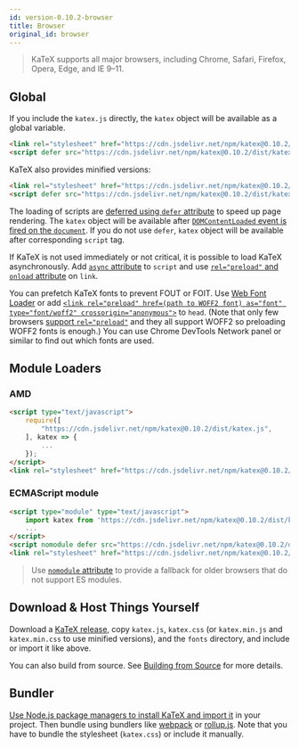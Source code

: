 ```yaml
---
id: version-0.10.2-browser
title: Browser
original_id: browser
---
```

> KaTeX supports all major browsers, including Chrome, Safari, Firefox, Opera, Edge, and IE 9–11.

## Global
If you include the `katex.js` directly, the `katex` object will be available as
a global variable.

```html
<link rel="stylesheet" href="https://cdn.jsdelivr.net/npm/katex@0.10.2/dist/katex.css" integrity="sha384-+MsSfd29vjUzcyqYURxcmpWGtqoSHBy+QdEJNLEslXQftxojQv0k6BGDqUNp9GtA" crossorigin="anonymous">
<script defer src="https://cdn.jsdelivr.net/npm/katex@0.10.2/dist/katex.js" integrity="sha384-5zUJgoXUAOXAoLeyJm2Ja3vbN3VCnoc2w0rG7dyC2jjGwD8PINuWoDHJ3gNdkOxj" crossorigin="anonymous"></script>
```

KaTeX also provides minified versions:

```html
<link rel="stylesheet" href="https://cdn.jsdelivr.net/npm/katex@0.10.2/dist/katex.min.css" integrity="sha384-yFRtMMDnQtDRO8rLpMIKrtPCD5jdktao2TV19YiZYWMDkUR5GQZR/NOVTdquEx1j" crossorigin="anonymous">
<script defer src="https://cdn.jsdelivr.net/npm/katex@0.10.2/dist/katex.min.js" integrity="sha384-9Nhn55MVVN0/4OFx7EE5kpFBPsEMZxKTCnA+4fqDmg12eCTqGi6+BB2LjY8brQxJ" crossorigin="anonymous"></script>
```

The loading of scripts are [deferred using `defer` attribute](https://developer.mozilla.org/en/HTML/Element/script#Attributes)
to speed up page rendering. The `katex` object will be available after
[`DOMContentLoaded` event is fired on the `document`](https://developer.mozilla.org/ko/docs/Web/Reference/Events/DOMContentLoaded).
If you do not use `defer`, `katex` object will be available after corresponding
`script` tag.

If KaTeX is not used immediately or not critical, it is possible to load KaTeX
asynchronously. Add [`async` attribute](https://developer.mozilla.org/en/HTML/Element/script#Attributes)
to `script` and use [`rel="preload"` and `onload` attribute](https://github.com/filamentgroup/loadCSS)
on `link`.

You can prefetch KaTeX fonts to prevent FOUT or FOIT. Use [Web Font Loader](https://github.com/typekit/webfontloader)
or add [`<link rel="preload" href=(path to WOFF2 font) as="font" type="font/woff2" crossorigin="anonymous">`](https://developer.mozilla.org/en-US/docs/Web/HTML/Preloading_content)
to `head`. (Note that only few browsers [support `rel="preload"`](https://caniuse.com/#feat=link-rel-preload)
and they all support WOFF2 so preloading WOFF2 fonts is enough.) You can use
Chrome DevTools Network panel or similar to find out which fonts are used.

## Module Loaders
### AMD
```html
<script type="text/javascript">
    require([
        "https://cdn.jsdelivr.net/npm/katex@0.10.2/dist/katex.js",
    ], katex => {
        ...
    });
</script>
<link rel="stylesheet" href="https://cdn.jsdelivr.net/npm/katex@0.10.2/dist/katex.css" integrity="sha384-+MsSfd29vjUzcyqYURxcmpWGtqoSHBy+QdEJNLEslXQftxojQv0k6BGDqUNp9GtA" crossorigin="anonymous">
```

### ECMAScript module
```html
<script type="module" type="text/javascript">
    import katex from 'https://cdn.jsdelivr.net/npm/katex@0.10.2/dist/katex.mjs';
    ...
</script>
<script nomodule defer src="https://cdn.jsdelivr.net/npm/katex@0.10.2/dist/katex.js" integrity="sha384-5zUJgoXUAOXAoLeyJm2Ja3vbN3VCnoc2w0rG7dyC2jjGwD8PINuWoDHJ3gNdkOxj" crossorigin="anonymous"></script>
<link rel="stylesheet" href="https://cdn.jsdelivr.net/npm/katex@0.10.2/dist/katex.css" integrity="sha384-+MsSfd29vjUzcyqYURxcmpWGtqoSHBy+QdEJNLEslXQftxojQv0k6BGDqUNp9GtA" crossorigin="anonymous">
```

> Use [`nomodule` attribute](https://developer.mozilla.org/en/HTML/Element/script#Attributes)
to provide a fallback for older browsers that do not support ES modules.

## Download & Host Things Yourself
Download a [KaTeX release](https://github.com/KaTeX/KaTeX/releases),
copy `katex.js`, `katex.css`
(or `katex.min.js` and `katex.min.css` to use minified versions),
and the `fonts` directory, and include or import it like above.

You can also build from source. See [Building from Source](node.md#building-from-source)
for more details.

## Bundler
[Use Node.js package managers to install KaTeX and import it](node.md) in your
project. Then bundle using bundlers like [webpack](https://webpack.js.org/) or
[rollup.js](https://rollupjs.org/). Note that you have to bundle the stylesheet
(`katex.css`) or include it manually.
